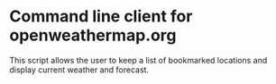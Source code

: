 # Command line client for openweathermap.org

This script allows the user to keep a list of bookmarked locations and display current weather 
and forecast.

